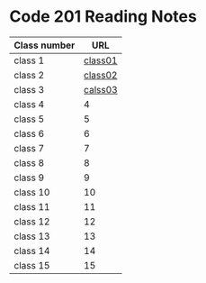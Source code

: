 # Code 201 Reading Notes

|Class number | URL |
--------------|-------
| class 1 |  [class01](https://osamamagableh.github.io/201-Reading-Note/class01)|
| class 2 |  [class02](https://osamamagableh.github.io/201-Reading-Note/class02) |
| class 3 |  [calss03](https://osamamagableh.github.io/201-Reading-Note/class03)  |
| class 4 |  4  |
| class 5 |  5  |
| class 6 |  6 |
| class 7 |  7 |
| class 8 |  8  |
| class 9 |  9  |
| class 10 |  10  |
| class 11 |  11  |
| class 12 |  12  |
| class 13 |  13  |
| class 14 |  14  |
| class 15 |  15  |
